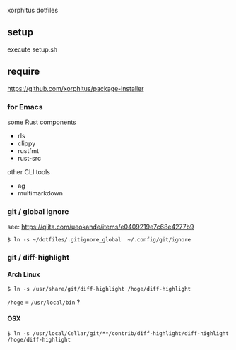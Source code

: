 xorphitus dotfiles

## setup

execute setup.sh

## require

https://github.com/xorphitus/package-installer

### for Emacs
some Rust components

* rls
* clippy
* rustfmt
* rust-src

other CLI tools

* ag
* multimarkdown

### git / global ignore

see: https://qiita.com/ueokande/items/e0409219e7c68e4277b9

```
$ ln -s ~/dotfiles/.gitignore_global  ~/.config/git/ignore
```

### git / diff-highlight

#### Arch Linux

```
$ ln -s /usr/share/git/diff-highlight /hoge/diff-highlight
```

`/hoge` = `/usr/local/bin` ?

#### OSX

```
$ ln -s /usr/local/Cellar/git/**/contrib/diff-highlight/diff-highlight /hoge/diff-highlight
```
